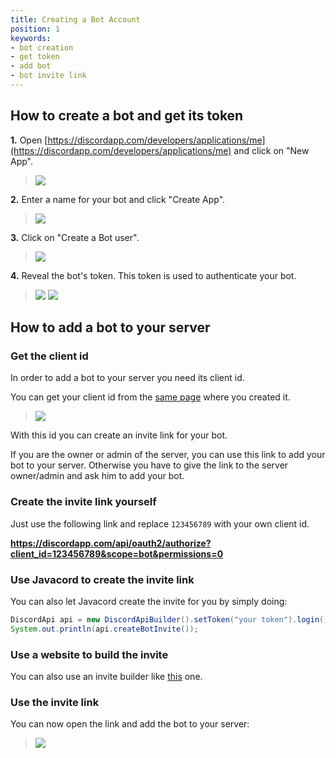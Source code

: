```yaml
---
title: Creating a Bot Account
position: 1
keywords:
- bot creation
- get token
- add bot
- bot invite link
---
```


## How to create a bot and get its token

**1.** Open [https://discordapp.com/developers/applications/me](https://discordapp.com/developers/applications/me) and click on "New App".

>![](https://i.imgur.com/tXv7YsR.png)

**2.** Enter a name for your bot and click "Create App".

>![](https://i.imgur.com/7JCZSGq.png)

**3.** Click on "Create a Bot user".

>![](https://i.imgur.com/RdTcXo2.png)

**4.** Reveal the bot's token. This token is used to authenticate your bot.

>![](https://i.imgur.com/g9d1pva.png)
>![](https://i.imgur.com/t90UBTk.png)

## How to add a bot to your server

### Get the client id

In order to add a bot to your server you need its client id.

You can get your client id from the [same page](https://discordapp.com/developers/applications/me) where you created it.

>![](https://i.imgur.com/XXEKGOP.png)

With this id you can create an invite link for your bot.

If you are the owner or admin of the server, you can use this link to add your bot to your server. Otherwise you have to give the link to the server owner/admin and ask him to add your bot.

### Create the invite link yourself

Just use the following link and replace `123456789` with your own client id.

**https://discordapp.com/api/oauth2/authorize?client_id=123456789&scope=bot&permissions=0**

### Use Javacord to create the invite link

You can also let Javacord create the invite for you by simply doing:
```java
DiscordApi api = new DiscordApiBuilder().setToken("your token").login().join();
System.out.println(api.createBotInvite());
```

### Use a website to build the invite

You can also use an invite builder like [this](https://finitereality.github.io/permissions-calculator/) one.

### Use the invite link

You can now open the link and add the bot to your server:
>![](https://i.imgur.com/C8mzkNP.png)